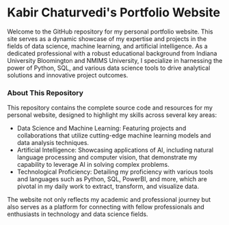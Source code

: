 # Kabir Chaturvedi's Portfolio Website


Welcome to the GitHub repository for my personal portfolio website. This site serves as a dynamic showcase of my expertise and projects in the fields of data science, machine learning, and artificial intelligence. As a dedicated professional with a robust educational background from Indiana University Bloomington and NMIMS University, I specialize in harnessing the power of Python, SQL, and various data science tools to drive analytical solutions and innovative project outcomes.


### About This Repository
This repository contains the complete source code and resources for my personal website, designed to highlight my skills across several key areas:

- Data Science and Machine Learning: Featuring projects and collaborations that utilize cutting-edge machine learning models and data analysis techniques.
- Artificial Intelligence: Showcasing applications of AI, including natural language processing and computer vision, that demonstrate my capability to leverage AI in solving complex problems.
- Technological Proficiency: Detailing my proficiency with various tools and languages such as Python, SQL, PowerBI, and more, which are pivotal in my daily work to extract, transform, and visualize data.


The website not only reflects my academic and professional journey but also serves as a platform for connecting with fellow professionals and enthusiasts in technology and data science fields.
